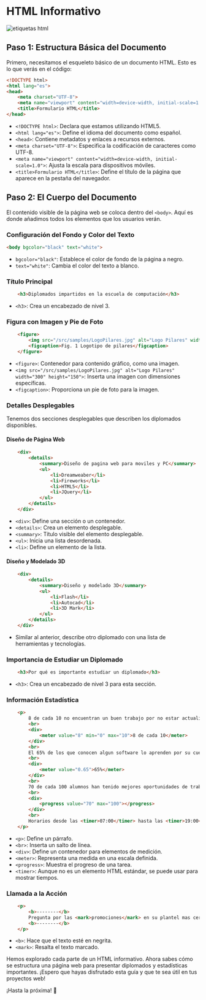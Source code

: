# HTML Informativo

![etiquetas html](./example/etiquetas-html.jpeg)

## Paso 1: Estructura Básica del Documento

Primero, necesitamos el esqueleto básico de un documento HTML. Esto es lo que verás en el código:

```html
<!DOCTYPE html>
<html lang="es">
<head>
    <meta charset="UTF-8">
    <meta name="viewport" content="width=device-width, initial-scale=1.0">
    <title>Formulario HTML</title>
</head>
```

- `<!DOCTYPE html>`: Declara que estamos utilizando HTML5.
- `<html lang="es">`: Define el idioma del documento como español.
- `<head>`: Contiene metadatos y enlaces a recursos externos.
- `<meta charset="UTF-8">`: Especifica la codificación de caracteres como UTF-8.
- `<meta name="viewport" content="width=device-width, initial-scale=1.0">`: Ajusta la escala para dispositivos móviles.
- `<title>Formulario HTML</title>`: Define el título de la página que aparece en la pestaña del navegador.

## Paso 2: El Cuerpo del Documento

El contenido visible de la página web se coloca dentro del `<body>`. Aquí es donde añadimos todos los elementos que los usuarios verán.

### Configuración del Fondo y Color del Texto

```html
<body bgcolor="black" text="white">
```

- `bgcolor="black"`: Establece el color de fondo de la página a negro.
- `text="white"`: Cambia el color del texto a blanco.

### Título Principal

```html
    <h3>Diplomados impartidos en la escuela de computación</h3>
```

- `<h3>`: Crea un encabezado de nivel 3.

### Figura con Imagen y Pie de Foto

```html
    <figure>
        <img src="/src/samples/LogoPilares.jpg" alt="Logo Pilares" width="300" height="150">
        <figcaption>Fig. 1 Logotipo de pilares</figcaption>
    </figure>
```

- `<figure>`: Contenedor para contenido gráfico, como una imagen.
- `<img src="/src/samples/LogoPilares.jpg" alt="Logo Pilares" width="300" height="150">`: Inserta una imagen con dimensiones específicas.
- `<figcaption>`: Proporciona un pie de foto para la imagen.

### Detalles Desplegables

Tenemos dos secciones desplegables que describen los diplomados disponibles.

#### Diseño de Página Web

```html
    <div>
        <details>
            <summary>Diseño de pagina web para moviles y PC</summary>
            <ul>
                <li>Dreamweaber</li>
                <li>Fireworks</li>
                <li>HTML5</li>
                <li>JQuery</li>
            </ul>
        </details>
    </div>
```

- `<div>`: Define una sección o un contenedor.
- `<details>`: Crea un elemento desplegable.
- `<summary>`: Título visible del elemento desplegable.
- `<ul>`: Inicia una lista desordenada.
- `<li>`: Define un elemento de la lista.

#### Diseño y Modelado 3D

```html
    <div>
        <details>
            <summary>Diseño y modelado 3D</summary>
            <ul>
                <li>Flash</li>
                <li>Autocad</li>
                <li>3D Mark</li>
            </ul>
        </details>
    </div>
```

- Similar al anterior, describe otro diplomado con una lista de herramientas y tecnologías.

### Importancia de Estudiar un Diplomado

```html
    <h3>Por qué es importante estudiar un diplomado</h3>
```

- `<h3>`: Crea un encabezado de nivel 3 para esta sección.

### Información Estadística

```html
    <p>
        8 de cada 10 no encuentran un buen trabajo por no estar actualizados
        <br>
        <div>
            <meter value="8" min="0" max="10">8 de cada 10</meter>
        </div>
        <br>
        El 65% de los que conocen algun software lo aprenden por su cuenta
        <br>
        <div>
            <meter value="0.65">65%</meter>
        </div>
        <br>
        70 de cada 100 alumnos han tenido mejores oportunidades de trabajo
        <br>
        <div>
            <progress value="70" max="100"></progress>
        </div>
        <br>
        Horarios desde las <timer>07:00</timer> hasta las <timer>19:00</timer> hrs.
    </p>
```

- `<p>`: Define un párrafo.
- `<br>`: Inserta un salto de línea.
- `<div>`: Define un contenedor para elementos de medición.
- `<meter>`: Representa una medida en una escala definida.
- `<progress>`: Muestra el progreso de una tarea.
- `<timer>`: Aunque no es un elemento HTML estándar, se puede usar para mostrar tiempos.

### Llamada a la Acción

```html
    <p>
        <b>--------</b>
        Pregunta por las <mark>promociones</mark> en su plantel mas cercano
        <b>--------</b>
    </p>
```

- `<b>`: Hace que el texto esté en negrita.
- `<mark>`: Resalta el texto marcado.


Hemos explorado cada parte de un HTML informativo. Ahora sabes cómo se estructura una página web para presentar diplomados y estadísticas importantes. ¡Espero que hayas disfrutado esta guía y que te sea útil en tus proyectos web! 

¡Hasta la próxima! 🚀